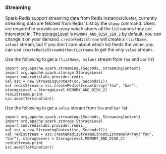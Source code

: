 ### Streaming
Spark-Redis support streaming data from Redis instance/cluster, currently streaming data are fetched from Redis' List by the `blpop` command. Users are required to provide an array which stores all the List names they are interested in. The [storageLevel](http://spark.apache.org/docs/latest/streaming-programming-guide.html#data-serialization) is `MEMORY_AND_DISK_SER_2` by default, you can change it on your demand.
`createRedisStream` will create a `(listName, value)` stream, but if you don't care about which list feeds the value, you can use `createRedisStreamWithoutListname` to get the only `value` stream.

Use the following to get a `(listName, value)` stream from `foo` and `bar` list

```
import org.apache.spark.streaming.{Seconds, StreamingContext}
import org.apache.spark.storage.StorageLevel
import com.redislabs.provider.redis._
val ssc = new StreamingContext(sc, Seconds(1))
val redisStream = ssc.createRedisStream(Array("foo", "bar"), storageLevel = StorageLevel.MEMORY_AND_DISK_2)
redisStream.print
ssc.awaitTermination()
```


Use the following to get a `value` stream from `foo` and `bar` list

```
import org.apache.spark.streaming.{Seconds, StreamingContext}
import org.apache.spark.storage.StorageLevel
import com.redislabs.provider.redis._
val ssc = new StreamingContext(sc, Seconds(1))
val redisStream = ssc.createRedisStreamWithoutListname(Array("foo", "bar"), storageLevel = StorageLevel.MEMORY_AND_DISK_2)
redisStream.print
ssc.awaitTermination()
```
